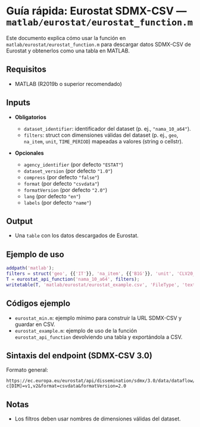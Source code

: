# Guía rápida: Eurostat SDMX-CSV — `matlab/eurostat/eurostat_function.m`

Este documento explica cómo usar la función en `matlab/eurostat/eurostat_function.m` para descargar datos SDMX-CSV de Eurostat y obtenerlos como una tabla en MATLAB.

## Requisitos
- MATLAB (R2019b o superior recomendado)

## Inputs
- **Obligatorios**
  - `dataset_identifier`: identificador del dataset (p. ej., `"nama_10_a64"`).
  - `filters`: struct con dimensiones válidas del dataset (p. ej., `geo`, `na_item`, `unit`, `TIME_PERIOD`) mapeadas a valores (string o cellstr).

- **Opcionales**
  - `agency_identifier` (por defecto `"ESTAT"`)
  - `dataset_version` (por defecto `"1.0"`)
  - `compress` (por defecto `"false"`)
  - `format` (por defecto `"csvdata"`)
  - `formatVersion` (por defecto `"2.0"`)
  - `lang` (por defecto `"en"`)
  - `labels` (por defecto `"name"`)

## Output
- Una `table` con los datos descargados de Eurostat.

## Ejemplo de uso
```matlab
addpath('matlab');
filters = struct('geo', {{'IT'}}, 'na_item', {{'B1G'}}, 'unit', 'CLV20_MEUR', 'TIME_PERIOD', 'ge:1995');
T = eurostat_api_function('nama_10_a64', filters);
writetable(T, 'matlab/eurostat/eurostat_example.csv', 'FileType', 'text');
```

## Códigos ejemplo 
- `eurostat_min.m`: ejemplo mínimo para construir la URL SDMX-CSV y guardar en CSV.
- `eurostat_example.m`: ejemplo de uso de la función `eurostat_api_function` devolviendo una tabla y exportándola a CSV.

## Sintaxis del endpoint (SDMX-CSV 3.0)
Formato general:
```
https://ec.europa.eu/eurostat/api/dissemination/sdmx/3.0/data/dataflow/{agency}/{dataset}/{version}/?c[DIM]=v1,v2&format=csvdata&formatVersion=2.0
```

## Notas
- Los filtros deben usar nombres de dimensiones válidas del dataset.


